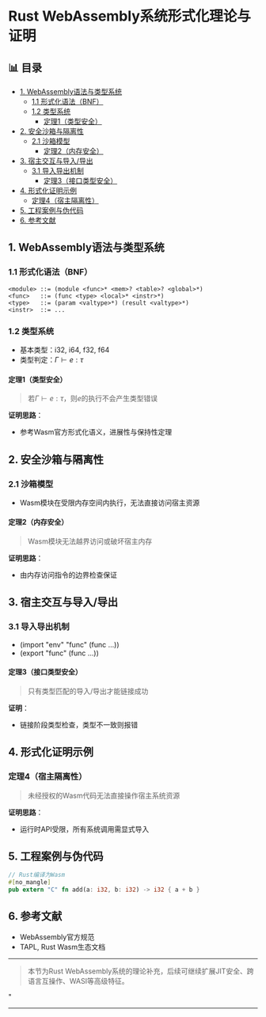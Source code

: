 ﻿# Rust WebAssembly系统形式化理论与证明


## 📊 目录

- [1. WebAssembly语法与类型系统](#1-webassembly语法与类型系统)
  - [1.1 形式化语法（BNF）](#11-形式化语法bnf)
  - [1.2 类型系统](#12-类型系统)
    - [定理1（类型安全）](#定理1类型安全)
- [2. 安全沙箱与隔离性](#2-安全沙箱与隔离性)
  - [2.1 沙箱模型](#21-沙箱模型)
    - [定理2（内存安全）](#定理2内存安全)
- [3. 宿主交互与导入/导出](#3-宿主交互与导入导出)
  - [3.1 导入导出机制](#31-导入导出机制)
    - [定理3（接口类型安全）](#定理3接口类型安全)
- [4. 形式化证明示例](#4-形式化证明示例)
  - [定理4（宿主隔离性）](#定理4宿主隔离性)
- [5. 工程案例与伪代码](#5-工程案例与伪代码)
- [6. 参考文献](#6-参考文献)


## 1. WebAssembly语法与类型系统

### 1.1 形式化语法（BNF）

```text
<module> ::= (module <func>* <mem>? <table>? <global>*)
<func>   ::= (func <type> <local>* <instr>*)
<type>   ::= (param <valtype>*) (result <valtype>*)
<instr>  ::= ...
```

### 1.2 类型系统

- 基本类型：i32, i64, f32, f64
- 类型判定：$\Gamma \vdash e : \tau$

#### 定理1（类型安全）
>
> 若$\Gamma \vdash e : \tau$，则$e$的执行不会产生类型错误

**证明思路**：

- 参考Wasm官方形式化语义，进展性与保持性定理

## 2. 安全沙箱与隔离性

### 2.1 沙箱模型

- Wasm模块在受限内存空间内执行，无法直接访问宿主资源

#### 定理2（内存安全）
>
> Wasm模块无法越界访问或破坏宿主内存

**证明思路**：

- 由内存访问指令的边界检查保证

## 3. 宿主交互与导入/导出

### 3.1 导入导出机制

- (import "env" "func" (func ...))
- (export "func" (func ...))

#### 定理3（接口类型安全）
>
> 只有类型匹配的导入/导出才能链接成功

**证明**：

- 链接阶段类型检查，类型不一致则报错

## 4. 形式化证明示例

### 定理4（宿主隔离性）
>
> 未经授权的Wasm代码无法直接操作宿主系统资源

**证明思路**：

- 运行时API受限，所有系统调用需显式导入

## 5. 工程案例与伪代码

```rust
// Rust编译为Wasm
#[no_mangle]
pub extern "C" fn add(a: i32, b: i32) -> i32 { a + b }
```

## 6. 参考文献

- WebAssembly官方规范
- TAPL, Rust Wasm生态文档

---
> 本节为Rust WebAssembly系统的理论补充，后续可继续扩展JIT安全、跨语言互操作、WASI等高级特征。

"

---
